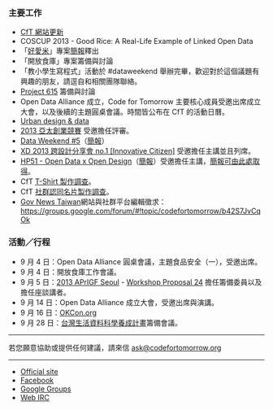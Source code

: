 ### 主要工作 ###

- [CfT 網站更新](https://github.com/codefortomorrow/cftdrupal2013)
- COSCUP 2013 - Good Rice: A Real-Life Example of Linked Open Data
- 「[好愛米](https://hackpad.com/Good-Rice-eDov1lMvSoK)」專案[簡報](http://www.slideshare.net/ckliu/good-rice)釋出
- 「開放食庫」專案籌備與討論
- 「教小學生寫程式」活動於 #dataweekend 舉辦完畢，歡迎對於這個議題有興趣的朋友，請逕自和相關團隊聯絡。
- [Project 615](https://codefortomorrow.hackpad.com/Project-615-6RJuax8jZlf) 籌備與討論
- Open Data Alliance 成立，Code for Tomorrow 主要核心成員受邀出席成立大會，以及後續的主題圓桌會議。時間皆公布在 CfT 的活動日曆。
- [Urban design & data](http://www.slideshare.net/RoyLin1/urban-design-data)
- [2013 亞太創業競賽](http://www.tvca.org.tw/download/AsiaEC.html) 受邀擔任評審。
- [Data Weekend #5](http://registrano.com/events/dataweekend05)（[簡報](http://www.slideshare.net/fchiangtw/data-weekend-5)）
- [XD 2013 跨設計分享會 no.1 [Innovative Citizen]](http://www.xd-crossdesign.com/2013/08/xd-2013-no1-innovative-citizen.html) 受邀擔任主講並且列席。
- [HP51 - Open Data x Open Design](http://www.hpx-party.com/hpx-events/hp51)（[簡報](http://www.slideshare.net/schee/147-25683895)）受邀擔任主講，[簡報可由此處取得](www.slideshare.net/schee/147-25683895)。
- CfT [T-Shirt 製作調查](https://groups.google.com/d/topic/codefortomorrow/BYq33ZvjOGU/discussion)。
- CfT [社群認同名片製作調查](https://groups.google.com/d/topic/codefortomorrow/46X9B6iRZF0/discussion)。
- [Gov News Taiwan](http://news.codefortomorrow.org)網站與社群平台編輯徵求：https://groups.google.com/forum/#!topic/codefortomorrow/b42S7JvCqOk

### 活動／行程 ###
- 9 月 4 日：Open Data Alliance 圓桌會議，主題食品安全（一），受邀出席。
- 9 月 4 日：開放食庫工作會議。
- 9 月 5 日：[2013 APrIGF Seoul](http://2013.rigf.asia/) - [Workshop Proposal 24](http://2013.rigf.asia/workshop-proposal-24/) 擔任籌備委員以及擔任座談講者。
- 9 月 14 日：Open Data Alliance 成立大會，受邀出席與演講。
- 9 月 16 日：[OKCon.org](http://okcon.org/)
- 9 月 28 日：[台灣生活資料科學養成計畫](https://hackpad.com/Data-Science-Program-ssqo2iX6wSh)籌備會議。

---

若您願意協助或提供任何建議，請來信 ask@codefortomorrow.org

---

- [Official site](http://codefortomorrow.org/)
- [Facebook](https://www.facebook.com/CodeForTomorrow)
- [Google Groups](http://groups.google.com/group/codefortomorrow)
- [Web IRC](http://webchat.freenode.net/?channels=codefortomorrow)
